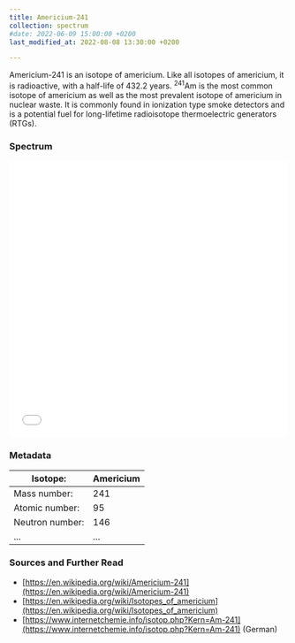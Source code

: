 ```yaml
---
title: Americium-241
collection: spectrum
#date: 2022-06-09 15:00:00 +0200
last_modified_at: 2022-08-08 13:30:00 +0200

---
```


Americium-241 is an isotope of americium. Like all isotopes of americium, it is radioactive, with a half-life of 432.2 years. <sup>241</sup>Am is the most common isotope of americium as well as the most prevalent isotope of americium in nuclear waste. It is commonly found in ionization type smoke detectors and is a potential fuel for long-lifetime radioisotope thermoelectric generators (RTGs).

### Spectrum

<iframe width="100%" height="500" src="/assets/spectra/Am-241.html" title="Am-241 gamma spectrum" frameborder="0" allowfullscreen></iframe>

### Metadata

| Isotope: | Americium |
| --- | --- |
| Mass number: | 241 |
| Atomic number: | 95 |
| Neutron number: | 146 |
| ... | ... |

### Sources and Further Read

- [https://en.wikipedia.org/wiki/Americium-241](https://en.wikipedia.org/wiki/Americium-241)
- [https://en.wikipedia.org/wiki/Isotopes_of_americium](https://en.wikipedia.org/wiki/Isotopes_of_americium)
- [https://www.internetchemie.info/isotop.php?Kern=Am-241](https://www.internetchemie.info/isotop.php?Kern=Am-241) (German)
